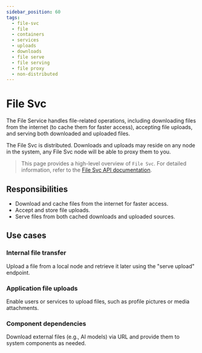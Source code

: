 ```yaml
---
sidebar_position: 60
tags:
  - file-svc
  - file
  - containers
  - services
  - uploads
  - downloads
  - file serve
  - file serving
  - file proxy
  - non-distributed
---
```


# File Svc

The File Service handles file-related operations, including downloading files from the internet (to cache them for faster access), accepting file uploads, and serving both downloaded and uploaded files.

The File Svc is distributed. Downloads and uploads may reside on any node in the system, any File Svc node will be able to proxy them to you.

> This page provides a high-level overview of `File Svc`. For detailed information, refer to the [File Svc API documentation](/docs/1backend-api/download-file).

## Responsibilities

- Download and cache files from the internet for faster access.
- Accept and store file uploads.
- Serve files from both cached downloads and uploaded sources.

## Use cases

### Internal file transfer

Upload a file from a local node and retrieve it later using the "serve upload" endpoint.

### Application file uploads

Enable users or services to upload files, such as profile pictures or media attachments.

### Component dependencies

Download external files (e.g., AI models) via URL and provide them to system components as needed.
